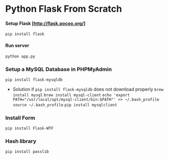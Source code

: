 # Python Flask From Scratch

#### Setup Flask [http://flask.pocoo.org/]
`pip install flask`

#### Run server
`python app.py`

### Setup a MySQL Database in PHPMyAdmin
`pip install flask-mysqldb`

- Solution if `pip install flask-mysqldb` does not download properly
`brew install mysql`
`brew install mysql-client`
`echo 'export PATH="/usr/local/opt/mysql-client/bin:$PATH"' >> ~/.bash_profile`
`source ~/.bash_profile`
`pip install mysqlclient`

### Install Form
`pip install Flask-WTF`

### Hash library
`pip install passlib`